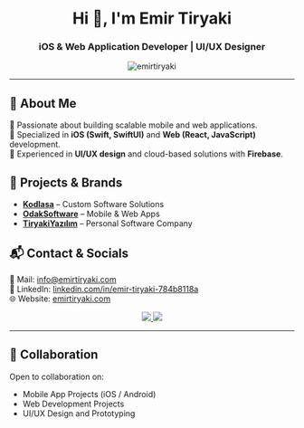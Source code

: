 <h1 align="center">Hi 👋, I'm Emir Tiryaki</h1>

<h3 align="center">iOS & Web Application Developer | UI/UX Designer</h3>

<p align="center">
  <img src="https://komarev.com/ghpvc/?username=emirtiryaki&label=Profile%20views&color=0e75b6&style=flat" alt="emirtiryaki" />
</p>

---

## 🚀 About Me
🔹 Passionate about building scalable mobile and web applications.  
🔹 Specialized in **iOS (Swift, SwiftUI)** and **Web (React, JavaScript)** development.  
🔹 Experienced in **UI/UX design** and cloud-based solutions with **Firebase**.


## 🔗 Projects & Brands
- **[Kodlasa](https://kodlasa.com)** – Custom Software Solutions
- **[OdakSoftware](https://odaksoftware.com)** – Mobile & Web Apps
- **[TiryakiYazılım](https://emirtiryaki.com)** – Personal Software Company




## 📬 Contact & Socials
📩 Mail: [info@emirtiryaki.com](mailto:info@emirtiryaki.com)  
🔗 LinkedIn: [linkedin.com/in/emir-tiryaki-784b8118a](https://www.linkedin.com/in/emir-tiryaki-784b8118a/)  
🌐 Website: [emirtiryaki.com](https://emirtiryaki.com)  

<p align="center">
  <a href="https://linkedin.com/in/emir-tiryaki-784b8118a/">
    <img src="https://img.shields.io/badge/LinkedIn-0A66C2?style=for-the-badge&logo=linkedin&logoColor=white">
  </a>
  <a href="https://emirtiryaki.com">
    <img src="https://img.shields.io/badge/Website-000000?style=for-the-badge&logo=Google-Chrome&logoColor=white">
  </a>
</p>

---

## 🤝 Collaboration
Open to collaboration on:
- Mobile App Projects (iOS / Android)
- Web Development Projects
- UI/UX Design and Prototyping
